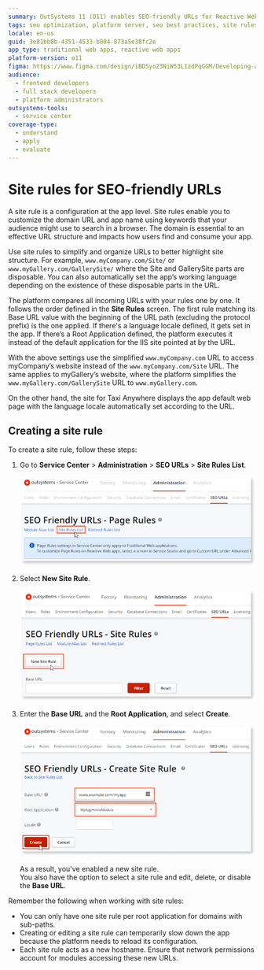 ```yaml
---
summary: OutSystems 11 (O11) enables SEO-friendly URLs for Reactive Web apps, requiring specific server and studio versions.
tags: seo optimization, platform server, seo best practices, site rules
locale: en-us
guid: 3e81bb8b-4351-4533-b084-873a5e38fc2e
app_type: traditional web apps, reactive web apps
platform-version: o11
figma: https://www.figma.com/design/iBD5yo23NiW53L1zdPqGGM/Developing-an-Application?node-id=5911-76&p=f&t=yEuZ6nH6eZPjlRD7-0 
audience:
  - frontend developers
  - full stack developers
  - platform administrators
outsystems-tools:
  - service center
coverage-type:
  - understand
  - apply
  - evaluate
---
```


# Site rules for SEO-friendly URLs

A site rule is a configuration at the app level. Site rules enable you to customize the domain URL and app name using keywords that your audience might use to search in a browser. The domain is essential to an effective URL structure and impacts how users find and consume your app.

Use site rules to simplify and organize URLs to better highlight site structure. For example, `www.myCompany.com/Site/` or `www.myGallery.com/GallerySite/` where the Site and GallerySite parts are disposable. You can also automatically set the app’s working language depending on the existence of these disposable parts in the URL.

The platform compares all incoming URLs with your rules one by one. It follows the order defined in the **Site Rules** screen. The first rule matching its Base URL value with the beginning of the URL path (excluding the protocol prefix) is the one applied. If there's a language locale defined, it gets set in the app. If there’s a Root Application defined, the platform executes it instead of the default application for the IIS site pointed at by the URL.

With the above settings use the simplified `www.myCompany.com` URL to access myCompany’s website instead of the `www.myCompany.com/Site` URL. The same applies to myGallery’s website, where the platform simplifies the `www.myGallery.com/GallerySite` URL to `www.myGallery.com`.

On the other hand, the site for Taxi Anywhere displays the app default web page with the language locale automatically set according to the URL.

## Creating a site rule

To create a site rule, follow these steps:

1. Go to **Service Center** > **Administration** > **SEO URLs** > **Site Rules List**.  

    ![Screenshot of Service Center interface showing the first step in creating site rules](images/create-site-rules-1-sc.png "Creating Site Rules Step 1")  

1. Select **New Site Rule**.  

    ![Screenshot of Service Center interface showing the second step in creating site rules](images/create-site-rules-2-sc.png "Creating Site Rules Step 2")  

1. Enter the **Base URL** and the **Root Application**, and select **Create**.  

    ![Screenshot of Service Center interface showing the third step in creating site rules](images/create-site-rules-3-sc.png "Creating Site Rules Step 3")  

    As a result, you've enabled a new site rule.  
    You also have the option to select a site rule and edit, delete, or disable the **Base URL**.  

Remember the following when working with site rules:  

* You can only have one site rule per root application for domains with sub-paths.  
* Creating or editing a site rule can temporarily slow down the app because the platform needs to reload its configuration.  
* Each site rule acts as a new hostname. Ensure that network permissions account for modules accessing these new URLs.
